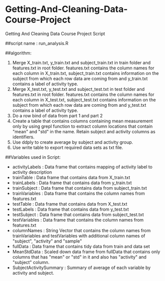 Getting-And-Cleaning-Data-Course-Project
========================================

Getting And Cleaning Data Course Project Script

##script name : run_analysis.R

##algorithm:
1. Merge X_train.txt, y_train.txt and subject_train.txt in train folder and features.txt in root folder. features.txt contains the column names for each column in X_train.txt, subject_train.txt contains information on the subject from which each row data are coming from and y_train.txt contains a label of activity type.
2. Merge X_test.txt, y_test.txt and subject_test.txt in test folder and features.txt in root folder. features.txt contains the column names for each column in X_test.txt, subject_test.txt contains information on the subject from which each row data are coming from and y_test.txt contains a label of activity type.
3. Do a row bind of data from part 1 and part 2
4. Create a table that contains columns containing mean measurement only by using grepl function to extract column locations that contain "mean" and "std" in the name. Retain subject and activity columns as identifiers.
5. Use ddply to create average by subject and activity group.
6. Use write table to export required data sets as txt file.


##Variables used in Script:
* activityLabels : Data frame that contains mapping of activity label to activity description
* trainTable : Data frame that contains data from X_train.txt
* trainLabels : Data frame that contains data from y_train.txt
* trainSubject : Data frame that contains data from subject_train.txt
* trainVariables : Data frame that contains the column names from features.txt
* testTable : Data frame that contains data from X_test.txt
* testLabels : Data frame that contains data from y_test.txt
* testSubject : Data frame that contains data from subject_test.txt
* testVariables : Data frame that contains the column names from features.txt
* columnNames : String Vector that contains the column names from trainVariables and testVariables with additional column names of "subject", "activity" and "sample"
* fullData : Data frame that contains tidy data from train and data set
* MeanStdData : Scaled down data frame from fullData that contains only columns that has "mean" or "std" in it and also has "activity" and "subject" column.
* SubjectActivitySummary : Summary of average of each variable by activity and subject.
